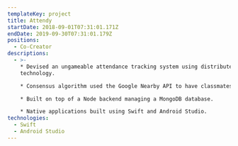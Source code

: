 ```yaml
---
templateKey: project
title: Attendy
startDate: 2018-09-01T07:31:01.171Z
endDate: 2019-09-30T07:31:01.179Z
positions:
  - Co-Creator
descriptions:
  - >-
    * Devised an ungameable attendance tracking system using distributed ledger
    technology.

    * Consensus algorithm used the Google Nearby API to have classmates' in-earshot devices validate incoming attendance requests, ensuring in-person attendance.

    * Built on top of a Node backend managing a MongoDB database.

    * Native applications built using Swift and Android Studio.
technologies:
  - Swift
  - Android Studio
---
```

